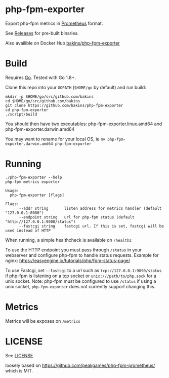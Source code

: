 php-fpm-exporter
================

Export php-fpm metrics in [Prometheus](https://prometheus.io/) format.

See [Releases](https://github.com/bakins/php-fpm-exporter/releases) for pre-built binaries.

Also availible on Docker Hub [bakins/php-fpm-exporter](https://hub.docker.com/r/bakins/php-fpm-exporter/)

Build
=====

Requires [Go](https://golang.org/doc/install). Tested with Go 1.8+.

Clone this repo into your `GOPATH` (`$HOME/go` by default) and run build:

```
mkdir -p $HOME/go/src/github.com/bakins
cd $HOME/go/src/github.com/bakins
git clone https://github.com/bakins/php-fpm-exporter
cd php-fpm-exporter
./script/build
```

You should then have two executables: php-fpm-exporter.linux.amd64 and php-fpm-exporter.darwin.amd64

You may want to rename for your local OS, ie `mv php-fpm-exporter.darwin.amd64 php-fpm-exporter`

Running
=======

```
./php-fpm-exporter --help
php-fpm metrics exporter

Usage:
  php-fpm-exporter [flags]

Flags:
      --addr string       listen address for metrics handler (default "127.0.0.1:8080")
      --endpoint string   url for php-fpm status (default "http://127.0.0.1:9000/status")
      --fastcgi string    fastcgi url. If this is set, fastcgi will be used instead of HTTP
```

When running, a simple healthcheck is available on `/healthz`

To use the HTTP endpoint you must pass through `/status` in your webserver 
and configure php-fpm to handle status requests. Example for nginx: https://easyengine.io/tutorials/php/fpm-status-page/

To use Fastcgi, set `--fastcgi` to a url such as `tcp://127.0.0.1:9090/status` if php-fpm is listening on a tcp socket or 
`unix:///path/to/php.sock` for a unix socket. Note: php-fpm must be configured to use `/status` if using a unix socket, `php-fpm-exporter` does not currently support changing this.

Metrics
=======

Metrics will be exposes on `/metrics`

LICENSE
========

See [LICENSE](./LICENSE)

loosely based on https://github.com/peakgames/php-fpm-prometheus/ which is MIT.
